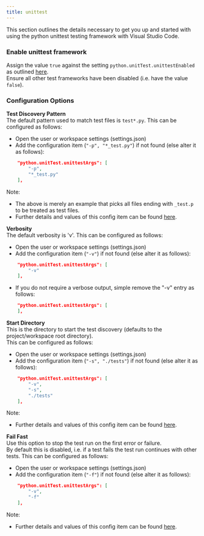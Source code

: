 ```yaml
---
title: unittest
---
```


This section outlines the details necessary to get you up and started with using the python unittest testing framework with Visual Studio Code.

### Enable unittest framework   
Assign the value ```true``` against the setting ```python.unitTest.unittestEnabled``` as outlined [here](/docs/unittests/#Select-and-Enable-a-Test-Framework/).  
Ensure all other test frameworks have been disabled (i.e. have the value ```false```). 

### Configuration Options
**Test Discovery Pattern**  
The default pattern used to match test files is ```test*.py```. 
This can be configured as follows:  
- Open the user or workspace settings (settings.json) 
- Add the configuration item (```"-p", "*_test.py"```) if not found (else alter it as follows):
```json
    "python.unitTest.unittestArgs": [
        "-p",
        "*_test.py"
    ],
```  
Note: 
- The above is merely an example that picks all files ending with ```_test.p``` to be treated as test files. 
- Further details and values of this config item can be found [here](https://docs.python.org/2/library/unittest.html#cmdoption-unittest-discover-p).  


**Verbosity**  
The default verbosity is 'v'.
This can be configured as follows:  
- Open the user or workspace settings (settings.json) 
- Add the configuration item (```"-v"```) if not found (else alter it as follows): 
```json
    "python.unitTest.unittestArgs": [
        "-v"
    ],
```
- If you do not require a verbose output, simple remove the "-v" entry as follows:
```json
    "python.unitTest.unittestArgs": [
    ],
```


**Start Directory**  
This is the directory to start the test discovery (defaults to the project/workspace root directory).  
This can be configured as follows:  
- Open the user or workspace settings (settings.json) 
- Add the configuration item (```"-s", "./tests"```) if not found (else alter it as follows):
```json
    "python.unitTest.unittestArgs": [
        "-v",
        "-s",
        "./tests"
    ],
```  
Note: 
- Further details and values of this config item can be found [here](https://docs.python.org/2/library/unittest.html#cmdoption-unittest-discover-s).  


**Fail Fast**  
Use this option to stop the test run on the first error or failure.  
By default this is disabled, i.e. if a test fails the test run continues with other tests. 
This can be configured as follows:  
- Open the user or workspace settings (settings.json) 
- Add the configuration item (```"-f"```) if not found (else alter it as follows): 
```json
    "python.unitTest.unittestArgs": [
        "-v",
        "-f"
    ],
```
Note: 
- Further details and values of this config item can be found [here](https://docs.python.org/2/library/unittest.html#cmdoption-unittest-f).  
